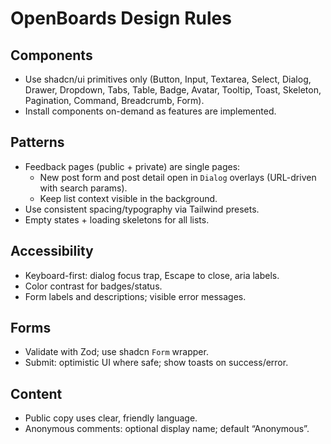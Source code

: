 # OpenBoards Design Rules

## Components

- Use shadcn/ui primitives only (Button, Input, Textarea, Select, Dialog, Drawer, Dropdown, Tabs, Table, Badge, Avatar, Tooltip, Toast, Skeleton, Pagination, Command, Breadcrumb, Form).
- Install components on-demand as features are implemented.

## Patterns

- Feedback pages (public + private) are single pages:
  - New post form and post detail open in `Dialog` overlays (URL-driven with search params).
  - Keep list context visible in the background.
- Use consistent spacing/typography via Tailwind presets.
- Empty states + loading skeletons for all lists.

## Accessibility

- Keyboard-first: dialog focus trap, Escape to close, aria labels.
- Color contrast for badges/status.
- Form labels and descriptions; visible error messages.

## Forms

- Validate with Zod; use shadcn `Form` wrapper.
- Submit: optimistic UI where safe; show toasts on success/error.

## Content

- Public copy uses clear, friendly language.
- Anonymous comments: optional display name; default “Anonymous”.
